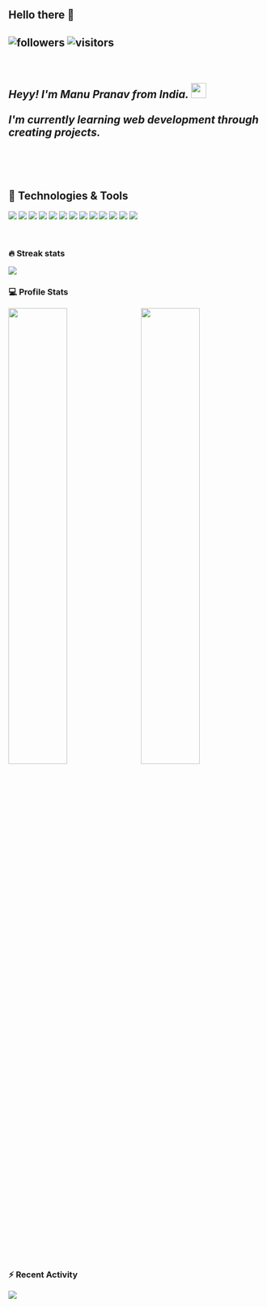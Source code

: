 <h2> Hello there 👋 <h2>

<p align="center">

![followers](https://img.shields.io/github/followers/manupranav?style=flat&logo=github&logoColor=white&color=6aa6f8)
![visitors](https://visitor-badge.laobi.icu/badge?page_id=manupranav.manupranav)

</p>

<br>
<p><em>Heyy! I'm Manu Pranav from India. <img src="https://giphy.com/embed/ttknk7M3d3UBEeZsii" width="30"><br><br>
I'm currently learning web development through creating projects.</em></p>
<br><br>



## 🔧 Technologies & Tools

![](https://img.shields.io/badge/OS-Ubuntu-informational?style=flat&logo=Ubuntu&logoColor=white&color=6aa6f8)
![](https://img.shields.io/badge/OS-Windows-informational?style=flat&logo=Windows&logoColor=white&color=6aa6f8)
![](https://img.shields.io/badge/Editor-VS_Code-informational?style=flat&logo=visual-studio-code&logoColor=white&color=6aa6f8)
![](https://img.shields.io/badge/Editor-sublime-informational?style=flat&logo=sublime-text&logoColor=white&color=6aa6f8)
![](https://img.shields.io/badge/Code-Python-informational?style=flat&logo=python&logoColor=white&color=6aa6f8)
![](https://img.shields.io/badge/Code-JavaScript-informational?style=flat&logo=javascript&logoColor=white&color=6aa6f8)
![](https://img.shields.io/badge/Code-HTML5-informational?style=flat&logo=html5&logoColor=white&color=6aa6f8)
![](https://img.shields.io/badge/Code-CSS-informational?style=flat&logo=css3&logoColor=white&color=6aa6f8)
![](https://img.shields.io/badge/Code-React-informational?style=flat&logo=react&logoColor=white&color=6aa6f8)
![](https://img.shields.io/badge/Shell-Bash-informational?style=flat&logo=gnu-bash&logoColor=white&color=6aa6f8)
![](https://img.shields.io/badge/Database-PostgreSQL-informational?style=flat&logo=postgresql&logoColor=white&color=6aa6f8)
![](https://img.shields.io/badge/Database-MYSQL-informational?style=flat&logo=mysql&logoColor=white&color=6aa6f8)
![](https://img.shields.io/badge/Hosting-Heroku-informational?style=flat&logo=heroku&logoColor=white&color=6aa6f8)

<br>

### 🔥 Streak stats

<img  src="https://github-readme-streak-stats.herokuapp.com/?user=manupranav&theme=nord&hide_border=true">
<br>

### 💻 Profile Stats

<img  src="https://github-readme-stats.vercel.app/api?username=manupranav&count_private=true&show_icons=true&hide_border=true&theme=nord&hide_border=true" width="48%"  >
<img  src="https://github-readme-stats.vercel.app/api/top-langs/?username=manupranav&count_private=true&show_icons=true&hide_border=true&theme=nord&layout=compact&hide_border=true" width="48%" align="right" >
<br>

### ⚡ Recent Activity

<img  src="https://activity-graph.herokuapp.com/graph?username=manupranav&theme=nord&hide_border=true">
